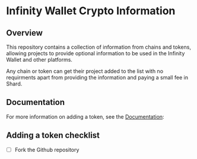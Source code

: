 # Infinity Wallet Crypto Information

## Overview
This repository contains a collection of information from chains and tokens, allowing projects to provide optional information to be used in the Infinity Wallet and other platforms.

Any chain or token can get their project added to the list with no requirments apart from providing the information and paying a small fee in Shard.


## Documentation

For more information on adding a token, see the [Documentation](https://docs.shardcoin.io/contact-us/listings-and-whitelistings/listing#token-custom-list-integration):


## Adding a token checklist
- [ ] Fork the Github repository
